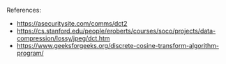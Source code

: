 References:
- https://asecuritysite.com/comms/dct2
- https://cs.stanford.edu/people/eroberts/courses/soco/projects/data-compression/lossy/jpeg/dct.htm
- https://www.geeksforgeeks.org/discrete-cosine-transform-algorithm-program/